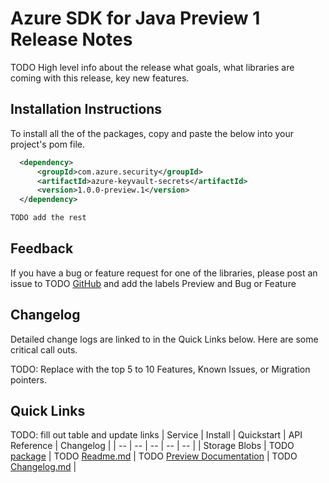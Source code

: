 # Azure SDK for Java Preview 1 Release Notes 

TODO High level info about the release what goals, what libraries are coming with this release, key new features.

## Installation Instructions
To install all the of the packages, copy and paste the below into your project's pom file.
```xml
  <dependency>
      <groupId>com.azure.security</groupId>
      <artifactId>azure-keyvault-secrets</artifactId>
      <version>1.0.0-preview.1</version>
  </dependency>

TODO add the rest
```


## Feedback
If you have a bug or feature request for one of the libraries, please post an issue to TODO [GitHub](https://github.com/azure/azure-sdk-for-java/issues) and add the labels Preview and Bug or Feature


## Changelog
Detailed change logs are linked to in the Quick Links below. Here are some critical call outs.

TODO: Replace with the top 5 to 10 Features, Known Issues, or Migration pointers.

## Quick Links
TODO: fill out table and update links
| Service  | Install | Quickstart |  API Reference | Changelog |
| -- | -- | -- | -- | -- |
| Storage Blobs | TODO [package](https://crates.io/crates/azure_sdk_for_rust) | TODO [Readme.md](github.com) | TODO [Preview Documentation](azure.github.io) | TODO [Changelog.md](github.com) |